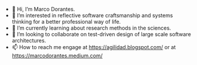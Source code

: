 - 👋 Hi, I’m Marco Dorantes.
- 👀 I’m interested in reflective software craftsmanship and systems thinking for a better professional way of life.
- 🌱 I’m currently learning about research methods in the sciences.
- 💞️ I’m looking to collaborate on test-driven design of large scale software architectures.
- 📫 How to reach me engage at https://agilidad.blogspot.com/ or at https://marcodorantes.medium.com/

<!---
mdorantesm/mdorantesm is a ✨ special ✨ repository because its `README.md` (this file) appears on your GitHub profile.
You can click the Preview link to take a look at your changes.
--->
